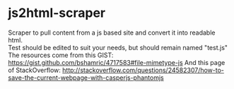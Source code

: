 # js2html-scraper

Scraper to pull content from a js based site and convert it into readable html.  
Test should be edited to suit your needs, but should remain named "test.js"
The resources come from this GIST: https://gist.github.com/bshamric/4717583#file-mimetype-js
And this page of StackOverflow: http://stackoverflow.com/questions/24582307/how-to-save-the-current-webpage-with-casperjs-phantomjs
